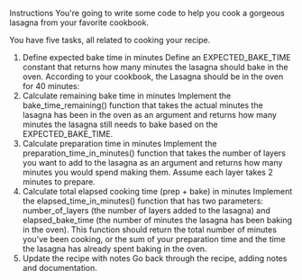 Instructions
You're going to write some code to help you cook a gorgeous lasagna from your favorite cookbook.

You have five tasks, all related to cooking your recipe.

1. Define expected bake time in minutes
Define an EXPECTED_BAKE_TIME constant that returns how many minutes the lasagna should bake in the oven.
According to your cookbook, the Lasagna should be in the oven for 40 minutes:
2. Calculate remaining bake time in minutes
Implement the bake_time_remaining() function that takes the actual minutes the lasagna has been in the oven as an argument
and returns how many minutes the lasagna still needs to bake based on the EXPECTED_BAKE_TIME.
3. Calculate preparation time in minutes
Implement the preparation_time_in_minutes() function that takes the number of layers you want to add to the lasagna as an argument
and returns how many minutes you would spend making them. Assume each layer takes 2 minutes to prepare.
4. Calculate total elapsed cooking time (prep + bake) in minutes
Implement the elapsed_time_in_minutes() function that has two parameters: number_of_layers (the number of layers added to the lasagna) and elapsed_bake_time (the number of minutes the lasagna has been baking in the oven). This function should return the total number of minutes you've been cooking, or the sum of your preparation time and the time the lasagna has already spent baking in the oven.
5. Update the recipe with notes
Go back through the recipe, adding notes and documentation.